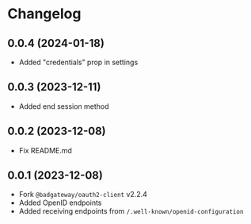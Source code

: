 Changelog
=========

0.0.4 (2024-01-18)
------------------

* Added "credentials" prop in settings


0.0.3 (2023-12-11)
------------------

* Added end session method


0.0.2 (2023-12-08)
------------------

* Fix README.md


0.0.1 (2023-12-08)
------------------

* Fork `@badgateway/oauth2-client` v2.2.4
* Added OpenID endpoints
* Added receiving endpoints from `/.well-known/openid-configuration`

